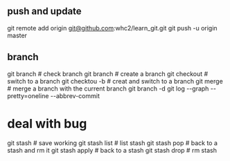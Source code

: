 ## push and update
git remote add origin git@github.com:whc2/learn_git.git
git push -u origin master

## branch 
git branch # check branch
git branch <name>   # create a branch
git checkout <name> # switch to a branch
git checktou -b <name>  # creat and switch to a branch
git merge <name>    # merge a branch with the current branch
git branch -d <name>
git log --graph --pretty=oneline --abbrev-commit

# deal with bug
git stash   # save working
git stash list  # list stash
git stash pop   # back to a stash and rm it
git stash apply # back to a stash
git stash drop  # rm stash
